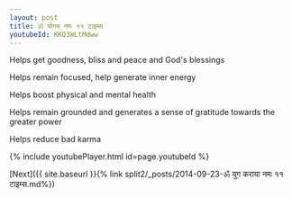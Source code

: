 ```yaml
---
layout: post
title: ॐ योगय नमः ११ टाइम्स
youtubeId: KKQ3WLtMdww
---
```

 
 
Helps get goodness, bliss and peace and God's blessings
 
Helps remain focused, help generate inner energy 
 
Helps boost physical and mental health 
 
Helps remain grounded and generates a sense of gratitude towards the greater power 
 
Helps reduce bad karma
 
 
 
 


{% include youtubePlayer.html id=page.youtubeId %}
 
[Next]({{ site.baseurl }}{% link  split2/_posts/2014-09-23-ॐ युग कराया नमः ११ टाइम्स.md%})
 
